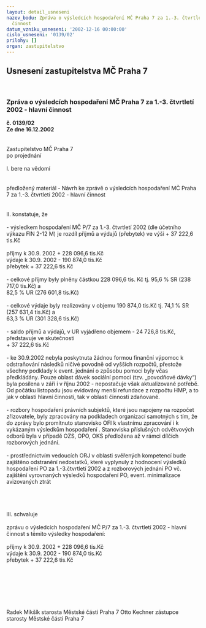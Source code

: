 ```yaml
---
layout: detail_usneseni
nazev_bodu: Zpráva o výsledcích hospodaření MČ Praha 7 za 1.-3. čtvrtletí 2002 - hlavní
  činnost
datum_vzniku_usneseni: '2002-12-16 00:00:00'
cislo_usneseni: '0139/02'
prilohy: []
organ: zastupitelstvo
---
```

<div id="ucUsn_pList" class="usn">
	<span><h2>Usnesení zastupitelstva MČ Praha 7 </h2>
<br></span><div class="standBody">
<span><h3>Zpráva o výsledcích hospodaření MČ Praha 7 za 1.-3. čtvrtletí 2002 - hlavní činnost</h3></span><div class="center">
		<strong>č. 0139/02</strong><br>
	</div>
<div class="center">
		<strong>Ze dne 16.12.2002</strong><br><br>
	</div>
<br>Zastupitelstvo MČ Praha 7<br>po projednání<br><br>I.	bere na vědomí<br><br> <br>předložený materiál - Návrh ke zprávě o výsledcích hospodaření MČ Praha 7 za 1.-3. čtvrtletí  2002 - hlavní činnost<br><br><br>II.	konstatuje, že <br><br>- výsledkem hospodaření MČ P/7 za 1.-3. čtvrtletí  2002 (dle účetního výkazu FIN 2-12 M) je  rozdíl příjmů a výdajů (přebytek) ve výši 	    					         	+    37 222,6 tis.Kč<br><br>příjmy k 30.9. 2002	+                228 096,6 tis.Kč<br>výdaje k 30.9. 2002	-                 190 874,0 tis.Kč<br>přebytek	+                  37 222,6 tis.Kč<br><br>- celkové příjmy byly plněny  částkou           228 096,6 tis. Kč   tj.  95,6  %  SR  (238 717,0 tis.Kč) a <br>						                                    82,5 %   UR  (276 601,8 tis.Kč)<br><br>- celkové výdaje byly realizovány v objemu 190 874,0 tis.Kč     tj.  74,1 %   SR (257 631,4 tis.Kč) a<br>                                                                                                           63,3 %   UR (301 328,6 tis.Kč)<br><br>- saldo příjmů a výdajů, v UR vyjádřeno objemem - 24 726,8 tis.Kč, představuje ve skutečnosti  <br>  +  37 222,6 tis.Kč<br><br>- ke 30.9.2002 nebyla poskytnuta žádnou formou finanční výpomoc k odstraňování následků ničivé povodně od vyšších rozpočtů, přestože všechny podklady k event. jednání o způsobu pomoci byly včas předkládány. Pouze oblast dávek sociální pomoci (tzv. „povodňové dávky“) byla posílena v září i v říjnu 2002 - nepostačuje však aktualizované potřebě. Od počátku listopadu jsou evidovány menší refundace z rozpočtu HMP, a to jak v oblasti hlavní činnosti, tak v oblasti činnosti zdaňované.<br><br>- rozbory hospodaření právních subjektů, které jsou napojeny na rozpočet zřizovatele, byly zpracovány na podkladech organizací samotných s tím, že do zprávy bylo promítnuto stanovisko OFI k vlastnímu zpracování i k vykázaným výsledkům hospodaření . Stanoviska příslušných odvětvových odborů byla v případě OZS, OPO, OKS předložena až v rámci dílčích rozborových jednání.<br><br>- prostřednictvím vedoucích ORJ v oblasti svěřených kompetencí bude zajištěno odstranění nedostatků, které vyplynuly z hodnocení výsledků hospodaření  PO za 1.-3.čtvrtletí 2002 a z rozborových jednání PO vč. zajištění vyrovnaných výsledků hospodaření PO, event. minimalizace avizovaných ztrát<br><br><br><br><br>III.	schvaluje <br><br>zprávu o výsledcích hospodaření MČ P/7 za 1.-3. čtvrtletí  2002 - hlavní činnost s těmito výsledky hospodaření:<br><br>příjmy k 30.9. 2002	+                228 096,6 tis.Kč<br>výdaje k 30.9. 2002	-                 190 874,0 tis.Kč<br>přebytek	+                  37 222,6 tis.Kč<br><br><br><br><br><br> <br>	<br> Radek Mikšík starosta Městské části Praha 7	 Otto Kechner zástupce starosty Městské části Praha 7<br>	<br><br>
</div>
</div>